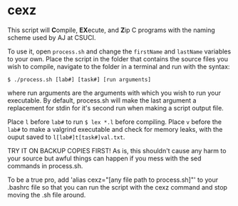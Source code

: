 # cexz #

This script will **C**ompile, **EX**ecute, and **Z**ip C programs with the naming scheme used by AJ at CSUCI.

To use it, open `process.sh` and change the `firstName` and `lastName` variables to your own. Place the script in the folder that contains the source files you wish to compile, navigate to the folder in a terminal and run with the syntax:

    $ ./process.sh [lab#] [task#] [run arguments]

where run arguments are the arguments with which you wish to run your executable. By default, process.sh will make the last argument a replacement for stdin for it's second run when making a script output file.

Place `l` before `lab#` to run `$ lex *.l` before compiling. Place `v` before the `lab#` to make a valgrind executable and check for memory leaks, with the ouput saved to `l[lab#]t[task#]val.txt`.

TRY IT ON BACKUP COPIES FIRST! As is, this shouldn't cause any harm to your source but awful things can happen if you mess with the sed commands in process.sh.

To be a true pro, add 'alias cexz="[any file path to process.sh]"' to your .bashrc file so that you can run the script with the cexz command and stop moving the .sh file around.
